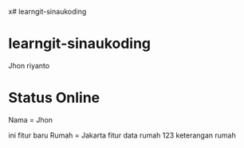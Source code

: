 x# learngit-sinaukoding
# learngit-sinaukoding
Jhon riyanto 
# Status  Online
Nama = Jhon

ini fitur baru
Rumah = Jakarta
fitur data
rumah 123
keterangan rumah
